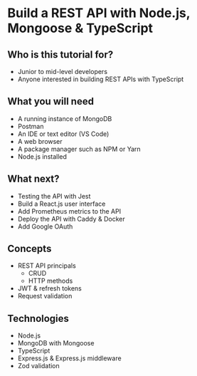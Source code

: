 # Build a REST API with Node.js, Mongoose & TypeScript

## Who is this tutorial for?

- Junior to mid-level developers
- Anyone interested in building REST APIs with TypeScript

## What you will need

- A running instance of MongoDB
- Postman
- An IDE or text editor (VS Code)
- A web browser
- A package manager such as NPM or Yarn
- Node.js installed

## What next?

- Testing the API with Jest
- Build a React.js user interface
- Add Prometheus metrics to the API
- Deploy the API with Caddy & Docker
- Add Google OAuth

## Concepts

- REST API principals
  - CRUD
  - HTTP methods
- JWT & refresh tokens
- Request validation

## Technologies

- Node.js
- MongoDB with Mongoose
- TypeScript
- Express.js & Express.js middleware
- Zod validation
